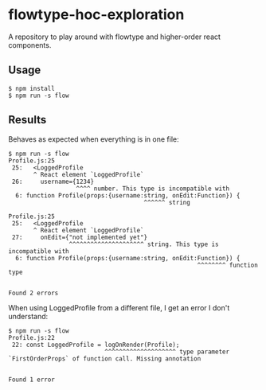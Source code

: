 # flowtype-hoc-exploration
A repository to play around with flowtype and higher-order react components.

## Usage

    $ npm install
    $ npm run -s flow

## Results

Behaves as expected when everything is in one file:

    $ npm run -s flow
    Profile.js:25
     25:   <LoggedProfile
           ^ React element `LoggedProfile`
     26:     username={1234}
                       ^^^^ number. This type is incompatible with
      6: function Profile(props:{username:string, onEdit:Function}) {
                                          ^^^^^^ string

    Profile.js:25
     25:   <LoggedProfile
           ^ React element `LoggedProfile`
     27:     onEdit={"not implemented yet"}
                     ^^^^^^^^^^^^^^^^^^^^^ string. This type is incompatible with
      6: function Profile(props:{username:string, onEdit:Function}) {
                                                         ^^^^^^^^ function type


    Found 2 errors

When using LoggedProfile from a different file, I get an error I don't understand:

    $ npm run -s flow
    Profile.js:22
     22: const LoggedProfile = logOnRender(Profile);
                               ^^^^^^^^^^^^^^^^^^^^ type parameter `FirstOrderProps` of function call. Missing annotation


    Found 1 error

